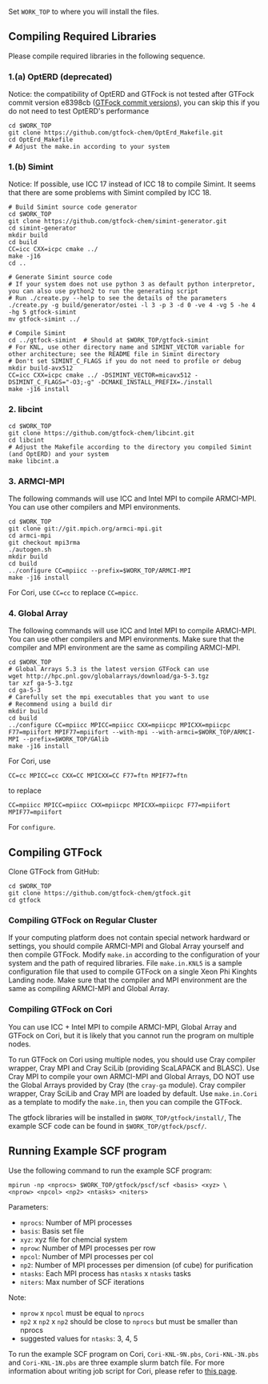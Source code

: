 Set `WORK_TOP` to where you will install the files.



## Compiling Required Libraries

Please compile required libraries in the following sequence.

### 1.(a) OptERD (deprecated)

Notice: the compatibility of OptERD and GTFock is not tested after GTFock commit version e8398cb ([GTFock commit versions](https://github.com/gtfock-chem/gtfock/commits/master)), you can skip this if you do not need to test OptERD's performance

```shell
cd $WORK_TOP
git clone https://github.com/gtfock-chem/OptErd_Makefile.git
cd OptErd_Makefile
# Adjust the make.in according to your system
```

### 1.(b) Simint

Notice: If possible, use ICC 17 instead of ICC 18 to compile Simint. It seems that there are some problems with Simint compiled by ICC 18.

```shell
# Build Simint source code generator
cd $WORK_TOP
git clone https://github.com/gtfock-chem/simint-generator.git
cd simint-generator
mkdir build
cd build
CC=icc CXX=icpc cmake ../
make -j16
cd ..

# Generate Simint source code
# If your system does not use python 3 as default python interpretor, you can also use python2 to run the generating script
# Run ./create.py --help to see the details of the parameters
./create.py -g build/generator/ostei -l 3 -p 3 -d 0 -ve 4 -vg 5 -he 4 -hg 5 gtfock-simint
mv gtfock-simint ../

# Compile Simint
cd ../gtfock-simint  # Should at $WORK_TOP/gtfock-simint
# For KNL, use other directory name and SIMINT_VECTOR variable for other architecture; see the README file in Simint directory
# Don't set SIMINT_C_FLAGS if you do not need to profile or debug
mkdir build-avx512   
CC=icc CXX=icpc cmake ../ -DSIMINT_VECTOR=micavx512 -DSIMINT_C_FLAGS="-O3;-g" -DCMAKE_INSTALL_PREFIX=./install
make -j16 install
```



### 2. libcint

```shell
cd $WORK_TOP
git clone https://github.com/gtfock-chem/libcint.git
cd libcint
# Adjust the Makefile according to the directory you compiled Simint (and OptERD) and your system
make libcint.a 
```



### 3. ARMCI-MPI

The following commands will use ICC and Intel MPI to compile ARMCI-MPI. You can use other compilers and MPI environments. 

```shell
cd $WORK_TOP
git clone git://git.mpich.org/armci-mpi.git 
cd armci-mpi
git checkout mpi3rma
./autogen.sh
mkdir build
cd build
../configure CC=mpiicc --prefix=$WORK_TOP/ARMCI-MPI
make -j16 install
```

For Cori, use `CC=cc` to replace `CC=mpicc`. 



### 4. Global Array

The following commands will use ICC and Intel MPI to compile ARMCI-MPI. You can use other compilers and MPI environments. Make sure that the compiler and MPI environment are the same as compiling ARMCI-MPI.

```shell
cd $WORK_TOP
# Global Arrays 5.3 is the latest version GTFock can use
wget http://hpc.pnl.gov/globalarrays/download/ga-5-3.tgz
tar xzf ga-5-3.tgz
cd ga-5-3
# Carefully set the mpi executables that you want to use
# Recommend using a build dir
mkdir build
cd build
../configure CC=mpiicc MPICC=mpiicc CXX=mpiicpc MPICXX=mpiicpc F77=mpiifort MPIF77=mpiifort --with-mpi --with-armci=$WORK_TOP/ARMCI-MPI --prefix=$WORK_TOP/GAlib
make -j16 install
```

For Cori, use
```shell
CC=cc MPICC=cc CXX=CC MPICXX=CC F77=ftn MPIF77=ftn
```
to replace 
```shell
CC=mpiicc MPICC=mpiicc CXX=mpiicpc MPICXX=mpiicpc F77=mpiifort MPIF77=mpiifort
```
For `configure`. 




## Compiling GTFock

Clone GTFock from GitHub:

```shell
cd $WORK_TOP
git clone https://github.com/gtfock-chem/gtfock.git
cd gtfock
```

### Compiling GTFock on Regular Cluster

If your computing platform does not contain special network hardward or settings, you should compile ARMCI-MPI and Global Array yourself and then compile GTFock. Modify `make.in` according to the configuration of your system and the path of required libraries. File `make.in.KNL5` is a sample configuration file that used to compile GTFock on a single Xeon Phi Kinghts Landing node. Make sure that the compiler and MPI environment are the same as compiling ARMCI-MPI and Global Array.

### Compiling GTFock on Cori

You can use ICC + Intel MPI to compile ARMCI-MPI, Global Array and GTFock on Cori, but it is likely that you cannot run the program on multiple nodes. 

To run GTFock on Cori using multiple nodes, you should use Cray compiler wrapper, Cray MPI and Cray SciLib (providing ScaLAPACK and BLASC). Use Cray MPI to compile your own ARMCI-MPI and Global Arrays, DO NOT use the Global Arrays provided by Cray (the `cray-ga` module). Cray compiler wrapper, Cray SciLib and Cray MPI are loaded by default. Use `make.in.Cori` as a template to modify the `make.in`, then you can compile the GTFock.


The gtfock libraries will be installed in `$WORK_TOP/gtfock/install/`, The example SCF code can be found in `$WORK_TOP/gtfock/pscf/`.



## Running Example SCF program

Use the following command to run the example SCF program:

```shell
mpirun -np <nprocs> $WORK_TOP/gtfock/pscf/scf <basis> <xyz> \
<nprow> <npcol> <np2> <ntasks> <niters>
```

Parameters:
* `nprocs`: Number of MPI processes
* `basis`:  Basis set file
* `xyz`: xyz file for chemcial system
* `nprow`:  Number of MPI processes per row
* `npcol`:  Number of MPI processes per col
* `np2`: Number of MPI processes per dimension (of cube) for purification
* `ntasks`: Each MPI process has `ntasks` x `ntasks` tasks
* `niters`: Max number of SCF iterations

Note:
* `nprow` x `npcol` must be equal to `nprocs`
* `np2` x `np2` x `np2` should be close to `nprocs` but must be smaller than nprocs
* suggested values for `ntasks`: 3, 4, 5

To run the example SCF program on Cori,  `Cori-KNL-9N.pbs`, `Cori-KNL-3N.pbs` and `Cori-KNL-1N.pbs` are three example slurm batch file. For more information about writing job script for Cori, please refer to [this page](http://www.nersc.gov/users/computational-systems/cori/running-jobs/).